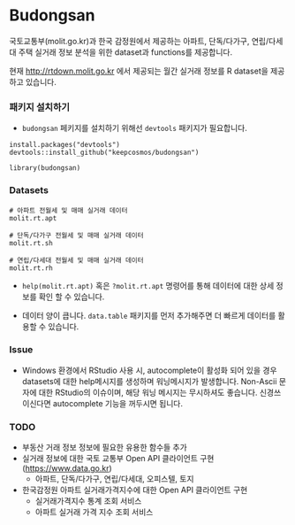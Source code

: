 # Budongsan
국토교통부(molit.go.kr)과 한국 감정원에서 제공하는 아파트, 단독/다가구, 연립/다세대 주택 실거래 정보 분석을 위한 dataset과 functions를 제공합니다.

현재 http://rtdown.molit.go.kr 에서 제공되는 월간 실거래 정보를 R dataset을 제공하고 있습니다.

### 패키지 설치하기
* `budongsan` 페키지를 설치하기 위해선 `devtools` 패키지가 필요합니다.

```{r}
install.packages("devtools")
devtools::install_github("keepcosmos/budongsan")

library(budongsan)
```

### Datasets
```
# 아파트 전월세 및 매매 실거래 데이터
molit.rt.apt

# 단독/다가구 전월세 및 매매 실거래 데이터
molit.rt.sh

# 연립/다세대 전월세 및 매매 실거래 데이터
molit.rt.rh
```
* `help(molit.rt.apt)` 혹은 `?molit.rt.apt` 명령어를 통해 데이터에 대한 상세 정보를 확인 할 수 있습니다.

* 데이터 양이 큽니다. `data.table` 패키지를 먼저 추가해주면 더 빠르게 데이터를 활용할 수 있습니다.

### Issue
* Windows 환경에서 RStudio 사용 시, autocomplete이 활성화 되어 있을 경우 datasets에 대한 help메시지를 생성하며 워닝메시지가 발생합니다. Non-Ascii 문자에 대한 RStudio의 이슈이며, 해당 워닝 메시지는 무시하셔도 좋습니다. 신경쓰이신다면 autocomplete 기능을 꺼두시면 됩니다.


### TODO
* 부동산 거래 정보 정보에 필요한 유용한 함수들 추가
* 실거래 정보에 대한 국토 교통부 Open API 클라이언트 구현 (https://www.data.go.kr)
  * 아파트, 단독/다가구, 연립/다세대, 오피스텔, 토지
* 한국감정원 아파트 실거래가격지수에 대한 Open API 클라이언트 구현
  * 실거래가격지수 통계 조회 서비스
  * 아파트 실거래 가격 지수 조회 서비스
